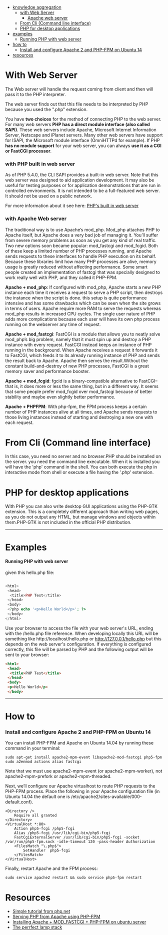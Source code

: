 
* [knowledge aggregation](#with-web-server)
  * [with Web Server](#with-web-server)
    * [Apache web server](#with-apache-web-server)
  * [From Cli (Command line interface)](#from-cli-command-line-interface)
  * [PHP for desktop applications](#php-for-desktop-applications)
* [examples](#examples)
  * [Running PHP with web server](#running-php-with-web-server)
* [how to](#how-to)
  * [Install and configure Apache 2 and PHP-FPM on Ubuntu 14](#install-and-configure-apache-2-and-php-fpm-on-ubuntu-14)
* [resources](#resources)


# With Web Server


The Web server will handle the request coming from client and then will pass it to the PHP interpreter.

The web server finds out that this file needs to be interpreted by PHP because you used the ".php" extension.

You have **two choices** for the method of connecting PHP to the web server. For many web servers **PHP has a direct module interface (also called SAPI)**. These web servers include Apache, Microsoft Internet Information Server, Netscape and iPlanet servers. Many other web servers have support for ISAPI, the Microsoft module interface (OmniHTTPd for example). If PHP **has no module support** for your web server, you can always **use it as a CGI or FastCGI processor**. 


### with PHP built in web server

As of PHP 5.4.0, the CLI SAPI provides a built-in web server. Note that this web server was designed to aid application development. It may also be useful for testing purposes or for application demonstrations that are run in controlled environments. It is not intended to be a full-featured web server. It should not be used on a public network.

For more information about it see here: [PHP's built in web server](https://github.com/haiaty/neverstoplearning-php/blob/master/Learn/php-built-in-web-server.md)



### with Apache Web server

The traditional way is to use Apache’s mod_php. Mod_php attaches PHP to Apache itself, but Apache does a very bad job of managing it. You’ll suffer from severe memory problems as soon as you get any kind of real traffic.
Two new options soon became popular: mod_fastcgi and mod_fcgid. Both of these keep a limited number of PHP processes running, and Apache sends requests to these interfaces to handle PHP execution on its behalf. Because these libraries limit how many PHP processes are alive, memory usage is greatly reduced without affecting performance.
Some smart people created an implementation of fastcgi that was specially designed to work really well with PHP, and they called it PHP-FPM.

**Apache + mod_php**: If configured with mod_php, Apache starts a new PHP instance each time it receives a request to serve a PHP script, then destroys the instance when the script is done. this setup is quite performance intensive and has some drawbacks which can be seen when the site grows in terms of users. Apache require more RAM to serve the requests whereas mod_php results in increased CPU cycles. The single user nature of PHP adds more complications because each user will have its own php process running on the webserver any time of request.

**Apache + mod_fastcgi**: FastCGI is a module that allows you to neatly solve mod_php’s big problem, namely that it must spin up and destroy a PHP instance with every request. FastCGI instead keeps an instance of PHP running in the background. When Apache receives a request it forwards it to FastCGI, which feeds it to its already running instance of PHP and sends the result back to Apache. Apache then serves the result.Without the constant build-and-destroy of new PHP processes, FastCGI is a great memory saver and performance booster. 

**Apache + mod_fcgid**:  fgcid is a binary-compatible alternative to FastCGI–that is, it does more or less the same thing, but in a different way. It seems that some people prefer mod_fcgid over mod_fastcgi because of better stability and maybe even slightly better performance. 

**Apache + PHPFPM**: With php-fpm, the FPM process keeps a certain number of PHP instances alive at all times, and Apache sends requests to those living instances instead of starting and destroying a new one with each request.

# From Cli (Command line interface)

In this case, you need no server and no browser.PHP should be installed on the server. you need the command line executable. When it is installed you will have the 'php' command in the shell. You can both execute the php in interactive mode from shell or execute a file having the '.php' extension.

# PHP for desktop applications

With PHP you can also write desktop GUI applications using the PHP-GTK extension. This is a completely different approach than writing web pages, as you do not output any HTML, but manage windows and objects within them.PHP-GTK is not included in the official PHP distribution.

---

# Examples

#### Running PHP with web server

given this hello.php file:

```php

<html>
 <head>
  <title>PHP Test</title>
 </head>
 <body>
 <?php echo '<p>Hello World</p>'; ?> 
 </body>
</html>

```

Use your browser to access the file with your web server's URL, ending with the /hello.php file reference. When developing locally this URL will be something like http://localhost/hello.php or http://127.0.0.1/hello.php but this depends on the web server's configuration. If everything is configured correctly, this file will be parsed by PHP and the following output will be sent to your browser:

```html
<html>
 <head>
  <title>PHP Test</title>
 </head>
 <body>
 <p>Hello World</p>
 </body>
 ```

---

# How to

### Install and configure Apache 2 and PHP-FPM on Ubuntu 14

You can install PHP-FPM and Apache on Ubuntu 14.04 by running these command in your terminal:

```
sudo apt-get install apache2-mpm-event libapache2-mod-fastcgi php5-fpm
sudo a2enmod actions alias fastcgi

```

Note that we must use apache2-mpm-event (or apache2-mpm-worker), not apache2-mpm-prefork or apache2-mpm-threaded.

Next, we’ll configure our Apache virtualhost to route PHP requests to the PHP-FPM process. Place the following in your Apache configuration file (in Ubuntu 14.04 the default one is /etc/apache2/sites-available/000-default.conf).

```
<Directory />
    Require all granted
</Directory>
<VirtualHost *:80>
    Action php5-fcgi /php5-fcgi
    Alias /php5-fcgi /usr/lib/cgi-bin/php5-fcgi
    FastCgiExternalServer /usr/lib/cgi-bin/php5-fcgi -socket /var/run/php5-fpm.sock -idle-timeout 120 -pass-header Authorization
    <FilesMatch "\.php$">
        SetHandler  php5-fcgi
    </FilesMatch>
</VirtualHost>
```

Finally, restart Apache and the FPM process:

```
sudo service apache2 restart && sudo service php5-fpm restart

```

# Resources

* [Simple tutorial from php.net](http://php.net/manual/en/tutorial.firstpage.php)
* [Serving PHP from Apache using PHP-FPM](https://phpbestpractices.org/#serving-php)
* [Installing Apache + MOD_FASTCGI + PHP-FPM on ubuntu server](https://alexcabal.com/installing-apache-mod_fastcgi-php-fpm-on-ubuntu-server-maverick/)
* [The perrfect lamp stack](http://voidweb.com/2010/07/the-perfect-lamp-stack-apache2-fastcgi-php-fpm-apc/)
